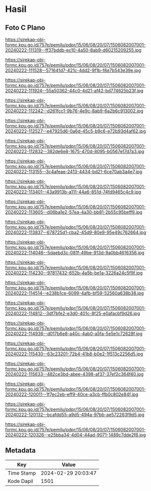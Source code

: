# Hasil

## Foto C Plano

https://sirekap-obj-formc.kpu.go.id/757e/pemilu/pdpr/15/06/08/20/07/1506082007001-20240222-111319--ff37bddb-ec10-4a50-8ab9-d60215209255.jpg

https://sirekap-obj-formc.kpu.go.id/757e/pemilu/pdpr/15/06/08/20/07/1506082007001-20240222-111528--571641d7-421c-4dd2-9f1b-f8e7b543e39e.jpg

https://sirekap-obj-formc.kpu.go.id/757e/pemilu/pdpr/15/06/08/20/07/1506082007001-20240222-111924--55a50362-44c0-4d21-af42-bd774625b23f.jpg

https://sirekap-obj-formc.kpu.go.id/757e/pemilu/pdpr/15/06/08/20/07/1506082007001-20240222-112242--d261fcc1-9b76-4e9c-8ab9-6a2b6c913002.jpg

https://sirekap-obj-formc.kpu.go.id/757e/pemilu/pdpr/15/06/08/20/07/1506082007001-20240222-112527--e47925d6-0a6d-45c5-b9c6-e72b93d4af62.jpg

https://sirekap-obj-formc.kpu.go.id/757e/pemilu/pdpr/15/06/08/20/07/1506082007001-20240222-112832--382de6e8-1675-470d-8095-b0567e17d7a3.jpg

https://sirekap-obj-formc.kpu.go.id/757e/pemilu/pdpr/15/06/08/20/07/1506082007001-20240222-113155--3c4afeae-2413-4434-bd21-6ce70ab3a4e7.jpg

https://sirekap-obj-formc.kpu.go.id/757e/pemilu/pdpr/15/06/08/20/07/1506082007001-20240222-113401--43a9913b-a111-44a6-851d-74fd9465c4c9.jpg

https://sirekap-obj-formc.kpu.go.id/757e/pemilu/pdpr/15/06/08/20/07/1506082007001-20240222-113605--d06ba1e2-57ea-4a30-bb81-2b55c95beff9.jpg

https://sirekap-obj-formc.kpu.go.id/757e/pemilu/pdpr/15/06/08/20/07/1506082007001-20240222-113837--678725d1-cba2-45d9-80e9-95e49c762664.jpg

https://sirekap-obj-formc.kpu.go.id/757e/pemilu/pdpr/15/06/08/20/07/1506082007001-20240222-114046--5daebd3c-081f-49be-913d-9a0bb4616356.jpg

https://sirekap-obj-formc.kpu.go.id/757e/pemilu/pdpr/15/06/08/20/07/1506082007001-20240222-114230--97817432-652b-4a5b-be1a-3226a24c5f9f.jpg

https://sirekap-obj-formc.kpu.go.id/757e/pemilu/pdpr/15/06/08/20/07/1506082007001-20240222-114514--e238b1ce-6099-4afb-bf59-52560a638b38.jpg

https://sirekap-obj-formc.kpu.go.id/757e/pemilu/pdpr/15/06/08/20/07/1506082007001-20240222-114812--3df7bfe2-e3d0-401c-8f25-e0afacbf9d26.jpg

https://sirekap-obj-formc.kpu.go.id/757e/pemilu/pdpr/15/06/08/20/07/1506082007001-20240222-114936--d017b6e8-a40c-4ab0-a5fa-5e5e1c72628f.jpg

https://sirekap-obj-formc.kpu.go.id/757e/pemilu/pdpr/15/06/08/20/07/1506082007001-20240222-115430--63c23201-72b4-41b8-b0e2-1f513c2256d5.jpg

https://sirekap-obj-formc.kpu.go.id/757e/pemilu/pdpr/15/06/08/20/07/1506082007001-20240222-115633--482ce3bd-abee-4398-af37-37ef2c364f40.jpg

https://sirekap-obj-formc.kpu.go.id/757e/pemilu/pdpr/15/06/08/20/07/1506082007001-20240222-120011--1f7ec2eb-eff9-40ce-a3cb-ffb0c802e84f.jpg

https://sirekap-obj-formc.kpu.go.id/757e/pemilu/pdpr/15/06/08/20/07/1506082007001-20240222-120132--bcafdd55-a9d5-494a-97bb-ae572263f9d5.jpg

https://sirekap-obj-formc.kpu.go.id/757e/pemilu/pdpr/15/06/08/20/07/1506082007001-20240222-120326--e25bba34-4d04-44ad-9071-1489c7dde2f6.jpg


## Metadata

| Key        | Value               |
| ---------- | ------------------- |
| Time Stamp | 2024-02-29 20:03:47 |
| Kode Dapil | 1501                |




